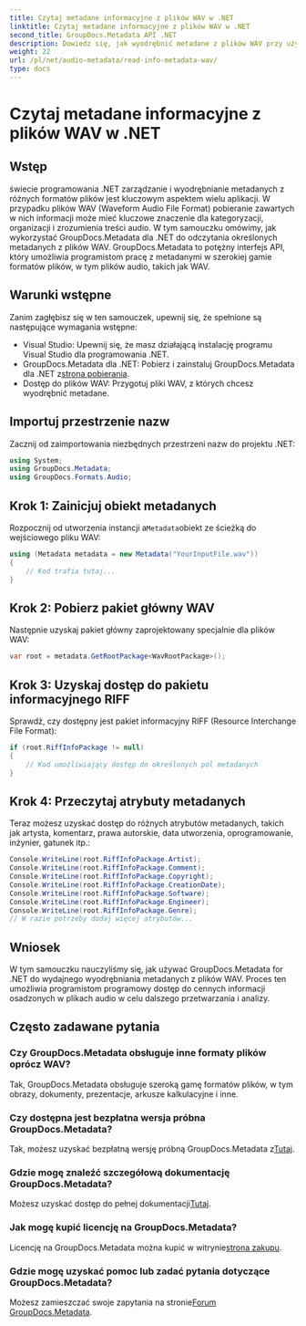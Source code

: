 ```yaml
---
title: Czytaj metadane informacyjne z plików WAV w .NET
linktitle: Czytaj metadane informacyjne z plików WAV w .NET
second_title: GroupDocs.Metadata API .NET
description: Dowiedz się, jak wyodrębnić metadane z plików WAV przy użyciu GroupDocs.Metadata dla .NET. Zapoznaj się z tym samouczkiem krok po kroku, aby wykorzystać metadane do zarządzania plikami audio.
weight: 22
url: /pl/net/audio-metadata/read-info-metadata-wav/
type: docs
---
```

# Czytaj metadane informacyjne z plików WAV w .NET

## Wstęp
świecie programowania .NET zarządzanie i wyodrębnianie metadanych z różnych formatów plików jest kluczowym aspektem wielu aplikacji. W przypadku plików WAV (Waveform Audio File Format) pobieranie zawartych w nich informacji może mieć kluczowe znaczenie dla kategoryzacji, organizacji i zrozumienia treści audio.
W tym samouczku omówimy, jak wykorzystać GroupDocs.Metadata dla .NET do odczytania określonych metadanych z plików WAV. GroupDocs.Metadata to potężny interfejs API, który umożliwia programistom pracę z metadanymi w szerokiej gamie formatów plików, w tym plików audio, takich jak WAV.
## Warunki wstępne
Zanim zagłębisz się w ten samouczek, upewnij się, że spełnione są następujące wymagania wstępne:
- Visual Studio: Upewnij się, że masz działającą instalację programu Visual Studio dla programowania .NET.
-  GroupDocs.Metadata dla .NET: Pobierz i zainstaluj GroupDocs.Metadata dla .NET z[strona pobierania](https://releases.groupdocs.com/metadata/net/).
- Dostęp do plików WAV: Przygotuj pliki WAV, z których chcesz wyodrębnić metadane.

## Importuj przestrzenie nazw
Zacznij od zaimportowania niezbędnych przestrzeni nazw do projektu .NET:
```csharp
using System;
using GroupDocs.Metadata;
using GroupDocs.Formats.Audio;
```
## Krok 1: Zainicjuj obiekt metadanych
 Rozpocznij od utworzenia instancji a`Metadata`obiekt ze ścieżką do wejściowego pliku WAV:
```csharp
using (Metadata metadata = new Metadata("YourInputFile.wav"))
{
    // Kod trafia tutaj...
}
```
## Krok 2: Pobierz pakiet główny WAV
Następnie uzyskaj pakiet główny zaprojektowany specjalnie dla plików WAV:
```csharp
var root = metadata.GetRootPackage<WavRootPackage>();
```
## Krok 3: Uzyskaj dostęp do pakietu informacyjnego RIFF
Sprawdź, czy dostępny jest pakiet informacyjny RIFF (Resource Interchange File Format):
```csharp
if (root.RiffInfoPackage != null)
{
    // Kod umożliwiający dostęp do określonych pól metadanych
}
```
## Krok 4: Przeczytaj atrybuty metadanych
Teraz możesz uzyskać dostęp do różnych atrybutów metadanych, takich jak artysta, komentarz, prawa autorskie, data utworzenia, oprogramowanie, inżynier, gatunek itp.:
```csharp
Console.WriteLine(root.RiffInfoPackage.Artist);
Console.WriteLine(root.RiffInfoPackage.Comment);
Console.WriteLine(root.RiffInfoPackage.Copyright);
Console.WriteLine(root.RiffInfoPackage.CreationDate);
Console.WriteLine(root.RiffInfoPackage.Software);
Console.WriteLine(root.RiffInfoPackage.Engineer);
Console.WriteLine(root.RiffInfoPackage.Genre);
// W razie potrzeby dodaj więcej atrybutów...
```

## Wniosek
W tym samouczku nauczyliśmy się, jak używać GroupDocs.Metadata for .NET do wydajnego wyodrębniania metadanych z plików WAV. Proces ten umożliwia programistom programowy dostęp do cennych informacji osadzonych w plikach audio w celu dalszego przetwarzania i analizy.

## Często zadawane pytania
### Czy GroupDocs.Metadata obsługuje inne formaty plików oprócz WAV?
Tak, GroupDocs.Metadata obsługuje szeroką gamę formatów plików, w tym obrazy, dokumenty, prezentacje, arkusze kalkulacyjne i inne.
### Czy dostępna jest bezpłatna wersja próbna GroupDocs.Metadata?
 Tak, możesz uzyskać bezpłatną wersję próbną GroupDocs.Metadata z[Tutaj](https://releases.groupdocs.com/).
### Gdzie mogę znaleźć szczegółową dokumentację GroupDocs.Metadata?
 Możesz uzyskać dostęp do pełnej dokumentacji[Tutaj](https://tutorials.groupdocs.com/metadata/net/).
### Jak mogę kupić licencję na GroupDocs.Metadata?
 Licencję na GroupDocs.Metadata można kupić w witrynie[strona zakupu](https://purchase.groupdocs.com/buy).
### Gdzie mogę uzyskać pomoc lub zadać pytania dotyczące GroupDocs.Metadata?
 Możesz zamieszczać swoje zapytania na stronie[Forum GroupDocs.Metadata](https://forum.groupdocs.com/c/metadata/14).
